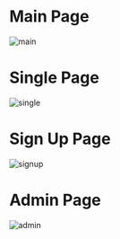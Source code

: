 # Main Page
![main](https://user-images.githubusercontent.com/78644723/207027709-5479a647-2ca0-458a-84d7-796d094cfeaf.PNG)

# Single Page
![single](https://user-images.githubusercontent.com/78644723/207027774-ba67a78d-a3e5-4356-8aa0-68285c6424ac.PNG)

# Sign Up Page
![signup](https://user-images.githubusercontent.com/78644723/207027757-5eaa6d7d-29f1-4bb0-ba64-b40c543c6f14.PNG)

# Admin Page
![admin](https://user-images.githubusercontent.com/78644723/207027747-b9c6a805-93d1-4f62-a1f9-4428c8e69d05.PNG)
